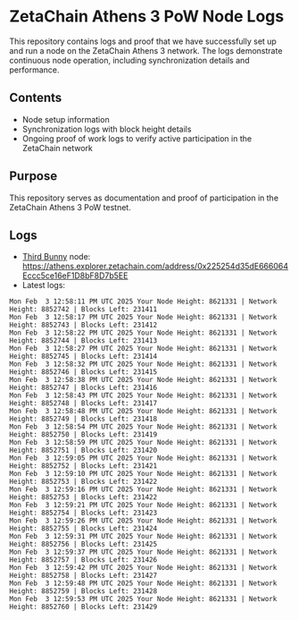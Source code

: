 # ZetaChain Athens 3 PoW Node Logs
This repository contains logs and proof that we have successfully set up and run a node on the ZetaChain Athens 3 network. The logs demonstrate continuous node operation, including synchronization details and performance.

## Contents
- Node setup information
- Synchronization logs with block height details
- Ongoing proof of work logs to verify active participation in the ZetaChain network

## Purpose
This repository serves as documentation and proof of participation in the ZetaChain Athens 3 PoW testnet.

## Logs

- [Third Bunny](https://thirdbunny.xyz/) node: https://athens.explorer.zetachain.com/address/0x225254d35dE666064Eccc5ce16eF1D8bF8D7b5EE
- Latest logs:
```
Mon Feb  3 12:58:11 PM UTC 2025 Your Node Height: 8621331 | Network Height: 8852742 | Blocks Left: 231411
Mon Feb  3 12:58:17 PM UTC 2025 Your Node Height: 8621331 | Network Height: 8852743 | Blocks Left: 231412
Mon Feb  3 12:58:22 PM UTC 2025 Your Node Height: 8621331 | Network Height: 8852744 | Blocks Left: 231413
Mon Feb  3 12:58:27 PM UTC 2025 Your Node Height: 8621331 | Network Height: 8852745 | Blocks Left: 231414
Mon Feb  3 12:58:32 PM UTC 2025 Your Node Height: 8621331 | Network Height: 8852746 | Blocks Left: 231415
Mon Feb  3 12:58:38 PM UTC 2025 Your Node Height: 8621331 | Network Height: 8852747 | Blocks Left: 231416
Mon Feb  3 12:58:43 PM UTC 2025 Your Node Height: 8621331 | Network Height: 8852748 | Blocks Left: 231417
Mon Feb  3 12:58:48 PM UTC 2025 Your Node Height: 8621331 | Network Height: 8852749 | Blocks Left: 231418
Mon Feb  3 12:58:54 PM UTC 2025 Your Node Height: 8621331 | Network Height: 8852750 | Blocks Left: 231419
Mon Feb  3 12:58:59 PM UTC 2025 Your Node Height: 8621331 | Network Height: 8852751 | Blocks Left: 231420
Mon Feb  3 12:59:05 PM UTC 2025 Your Node Height: 8621331 | Network Height: 8852752 | Blocks Left: 231421
Mon Feb  3 12:59:10 PM UTC 2025 Your Node Height: 8621331 | Network Height: 8852753 | Blocks Left: 231422
Mon Feb  3 12:59:16 PM UTC 2025 Your Node Height: 8621331 | Network Height: 8852753 | Blocks Left: 231422
Mon Feb  3 12:59:21 PM UTC 2025 Your Node Height: 8621331 | Network Height: 8852754 | Blocks Left: 231423
Mon Feb  3 12:59:26 PM UTC 2025 Your Node Height: 8621331 | Network Height: 8852755 | Blocks Left: 231424
Mon Feb  3 12:59:31 PM UTC 2025 Your Node Height: 8621331 | Network Height: 8852756 | Blocks Left: 231425
Mon Feb  3 12:59:37 PM UTC 2025 Your Node Height: 8621331 | Network Height: 8852757 | Blocks Left: 231426
Mon Feb  3 12:59:42 PM UTC 2025 Your Node Height: 8621331 | Network Height: 8852758 | Blocks Left: 231427
Mon Feb  3 12:59:48 PM UTC 2025 Your Node Height: 8621331 | Network Height: 8852759 | Blocks Left: 231428
Mon Feb  3 12:59:53 PM UTC 2025 Your Node Height: 8621331 | Network Height: 8852760 | Blocks Left: 231429
```
